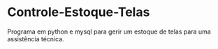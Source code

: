 # Controle-Estoque-Telas
 Programa em python e mysql para gerir um estoque de telas para uma assistência técnica.
